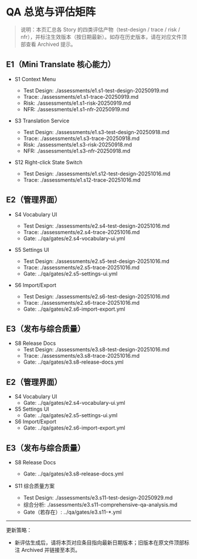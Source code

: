# QA 总览与评估矩阵

> 说明：本页汇总各 Story 的四类评估产物（test-design / trace / risk / nfr），并标注生效版本（按日期最新）。如存在历史版本，请在对应文件顶部查看 Archived 提示。

## E1（Mini Translate 核心能力）

- S1 Context Menu
  - Test Design: ./assessments/e1.s1-test-design-20250919.md
  - Trace: ./assessments/e1.s1-trace-20250919.md
  - Risk: ./assessments/e1.s1-risk-20250919.md
  - NFR: ./assessments/e1.s1-nfr-20250919.md

- S3 Translation Service
  - Test Design: ./assessments/e1.s3-test-design-20250918.md
  - Trace: ./assessments/e1.s3-trace-20250918.md
  - Risk: ./assessments/e1.s3-risk-20250918.md
  - NFR: ./assessments/e1.s3-nfr-20250918.md

- S12 Right-click State Switch
  - Test Design: ./assessments/e1.s12-test-design-20251016.md
  - Trace: ./assessments/e1.s12-trace-20251016.md

## E2（管理界面）

- S4 Vocabulary UI
  - Test Design: ./assessments/e2.s4-test-design-20251016.md
  - Trace: ./assessments/e2.s4-trace-20251016.md
  - Gate: ../qa/gates/e2.s4-vocabulary-ui.yml

- S5 Settings UI
  - Test Design: ./assessments/e2.s5-test-design-20251016.md
  - Trace: ./assessments/e2.s5-trace-20251016.md
  - Gate: ../qa/gates/e2.s5-settings-ui.yml

- S6 Import/Export
  - Test Design: ./assessments/e2.s6-test-design-20251016.md
  - Trace: ./assessments/e2.s6-trace-20251016.md
  - Gate: ../qa/gates/e2.s6-import-export.yml

## E3（发布与综合质量）

- S8 Release Docs
  - Test Design: ./assessments/e3.s8-test-design-20251016.md
  - Trace: ./assessments/e3.s8-trace-20251016.md
  - Gate: ../qa/gates/e3.s8-release-docs.yml

## E2（管理界面）

- S4 Vocabulary UI
  - Gate: ../qa/gates/e2.s4-vocabulary-ui.yml
- S5 Settings UI
  - Gate: ../qa/gates/e2.s5-settings-ui.yml
- S6 Import/Export
  - Gate: ../qa/gates/e2.s6-import-export.yml

## E3（发布与综合质量）

- S8 Release Docs
  - Gate: ../qa/gates/e3.s8-release-docs.yml

- S11 综合质量方案
  - Test Design: ./assessments/e3.s11-test-design-20250929.md
  - 综合分析: ./assessments/e3.s11-comprehensive-qa-analysis.md
  - Gate（若存在）: ../qa/gates/e3.s11-*.yml

---

更新策略：
- 新评估生成后，请将本页对应条目指向最新日期版本；旧版本在原文件顶部标注 Archived 并链接至本页。


